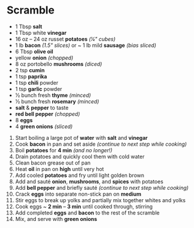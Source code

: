 # Scramble

* 1 Tbsp **salt**
* 1 Tbsp white **vinegar**
* 16 oz – 24 oz russet **potatoes** *(1⁄4" cubes)*
* 1 lb **bacon** *(1.5" slices)* or ~ 1 lb mild **sausage** *(bias sliced)*
* 6 Tbsp **olive oil**
* yellow **onion** *(chopped)*
* 8 oz portobello **mushrooms** *(diced)*
* 2 tsp **cumin**
* 1 tsp **paprika**
* 1 tsp **chili** powder
* 1 tsp **garlic** powder
* 1⁄2 bunch fresh **thyme** *(minced)*
* 1⁄2 bunch fresh **rosemary** *(minced)*
* **salt** & **pepper** to taste
* **red bell pepper** *(chopped)*
* 8 **eggs**
* 4 **green onions** *(sliced)*

1. Start boiling a large pot of **water** with **salt** and **vinegar**
1. Cook **bacon** in pan and set aside *(continue to next step while cooking)*
1. Boil **potatoes** for **4 min** *(and no longer!)*
1. Drain potatoes and quickly cool them with cold water
1. Clean bacon grease out of pan
1. Heat **oil** in pan on **high** until very hot
1. Add cooled **potatoes** and fry until light golden brown
1. Add and sauté **onion**, **mushrooms**, and **spices** with potatoes
1. Add **bell pepper** and briefly sauté *(continue to next step while cooking)*
1. Crack **eggs** into separate non-stick pan on **medium**
1. Stir eggs to break up yolks and partially mix together whites and yolks
1. Cook eggs ~ **2 min** – **3 min** until cooked through, stirring
1. Add completed **eggs** and **bacon** to the rest of the scramble
1. Mix, and serve with **green onions**
